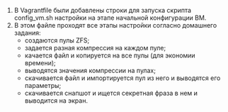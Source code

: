 1. В Vagrantfile были добавлены строки для запуска скрипта config_vm.sh настройки на этапе начальной конфигурации ВМ.
2. В этом файле проходят все этапы настройки согласно домашнего задания:
   - создаются пулы ZFS;
   - задается разная компрессия на каждом пуле;
   - качается файл и копируется на все пулы (для экономии времени);
   - выводятся значения компрессии на пулах;
   - скачивается файл и импортируется пул из него и выводятся его параметры;
   - cкачивается снапшот и ищется секретная фраза в нем и выводится на экран.

   
